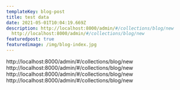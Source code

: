 ```yaml
---
templateKey: blog-post
title: test data
date: 2021-05-01T10:04:19.669Z
description: http://localhost:8000/admin/#/collections/blog/new
  http://localhost:8000/admin/#/collections/blog/new
featuredpost: true
featuredimage: /img/blog-index.jpg
---
```

http://localhost:8000/admin/#/collections/blog/new http://localhost:8000/admin/#/collections/blog/new http://localhost:8000/admin/#/collections/blog/new http://localhost:8000/admin/#/collections/blog/new